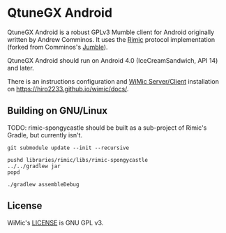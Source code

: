 # QtuneGX Android

QtuneGX Android is a  robust GPLv3 Mumble client for Android originally written by Andrew Comminos.
It uses the [Rimic](https://github.com/TommyTeaVee/rimic_android) protocol implementation
(forked from Comminos's [Jumble](https://github.com/acomminos/Jumble)).

QtuneGX Android should run on Android 4.0 (IceCreamSandwich, API 14) and later.


There is an instructions configuration and [WiMic Server/Client](https://github.com/hiro2233/wimic) installation on https://hiro2233.github.io/wimic/docs/.

## Building on GNU/Linux

TODO: rimic-spongycastle should be built as a sub-project of Rimic's Gradle,
but currently isn't.

    git submodule update --init --recursive

    pushd libraries/rimic/libs/rimic-spongycastle
    ../../gradlew jar
    popd

    ./gradlew assembleDebug

## License

WiMic's [LICENSE](LICENSE) is GNU GPL v3.
